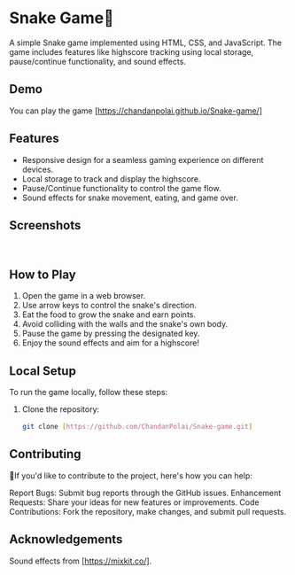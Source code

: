 # Snake Game🐍

A simple Snake game implemented using HTML, CSS, and JavaScript. The game includes features like highscore tracking using local storage, pause/continue functionality, and sound effects.

## Demo

You can play the game [https://chandanpolai.github.io/Snake-game/]

## Features

- Responsive design for a seamless gaming experience on different devices.
- Local storage to track and display the highscore.
- Pause/Continue functionality to control the game flow.
- Sound effects for snake movement, eating, and game over.

## Screenshots

 <img src="![Alt text](<images/Screenshot (17).png>)" alt="">

## How to Play

1. Open the game in a web browser.
2. Use arrow keys to control the snake's direction.
3. Eat the food to grow the snake and earn points.
4. Avoid colliding with the walls and the snake's own body.
5. Pause the game by pressing the designated key.
6. Enjoy the sound effects and aim for a highscore!

## Local Setup

To run the game locally, follow these steps:

1. Clone the repository:

   ```bash
   git clone [https://github.com/ChandanPolai/Snake-game.git]

## Contributing

🐍If you'd like to contribute to the project, here's how you can help:

Report Bugs: Submit bug reports through the GitHub issues.
Enhancement Requests: Share your ideas for new features or improvements.
Code Contributions: Fork the repository, make changes, and submit pull requests.

## Acknowledgements
Sound effects from [https://mixkit.co/].

